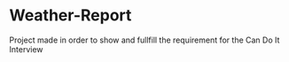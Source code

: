 # Weather-Report
Project made in order to show and fullfill the requirement for the Can Do It Interview
